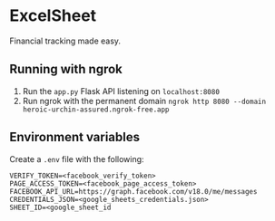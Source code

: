 # ExcelSheet

Financial tracking made easy.

## Running with ngrok

1. Run the `app.py` Flask API listening on `localhost:8080`
2. Run ngrok with the permanent domain
   `ngrok http 8080 --domain heroic-urchin-assured.ngrok-free.app`

## Environment variables

Create a `.env` file with the following:

```
VERIFY_TOKEN=<facebook_verify_token>
PAGE_ACCESS_TOKEN=<facebook_page_access_token>
FACEBOOK_API_URL=https://graph.facebook.com/v18.0/me/messages
CREDENTIALS_JSON=<google_sheets_credentials.json>
SHEET_ID=<google_sheet_id
```

